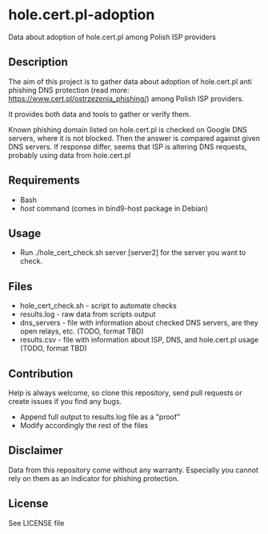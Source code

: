 # hole.cert.pl-adoption
Data about adoption of hole.cert.pl among Polish ISP providers


Description
---------
The aim of this project is to gather data about adoption of hole.cert.pl anti phishing
DNS protection (read more: https://www.cert.pl/ostrzezenia_phishing/) among Polish ISP providers.

It provides both data and tools to gather or verify them.

Known phishing domain listed on hole.cert.pl is checked on Google DNS servers,
where it is not blocked. Then the answer is compared against given DNS servers.
If response differ, seems that ISP is altering DNS requests, probably using
data from hole.cert.pl


Requirements
---------
- Bash
- *host* command (comes in bind9-host package in Debian)


Usage
---------
- Run ./hole_cert_check.sh server [server2] for the server you want to check.


Files
---------
- hole_cert_check.sh - script to automate checks
- results.log - raw data from scripts output
- dns_servers - file with information about checked DNS servers, are they open
relays, etc. (TODO, format TBD)
- results.csv - file with information about ISP, DNS, and hole.cert.pl usage (TODO, format TBD)


Contribution
---------
Help is always welcome, so clone this repository, send pull requests or create
issues if you find any bugs.
- Append full output to results.log file as a "proof"
- Modify accordingly the rest of the files


Disclaimer
---------
Data from this repository come without any warranty. Especially you cannot rely on them
as an indicator for phishing protection.


License
---------
See LICENSE file
